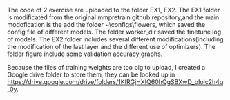 The code of 2 exercise are uploaded to the folder EX1, EX2. 
  The EX1 folder is modificated from the original mmpretrain github repository,and the main modofication is the add the folder ~\configs\flowers, which saved the config file of different models. 
    The folder worker_dir saved the finetune log of models. 
    The EX2 folder includes several different modifications(including the modification of the last layer and the different use of optimizers). 
    The folder figure include some validation accuracy graphs.
   
Because the files of training weights are too big to upload, I created a Google drive folder to store them, they can be looked up in https://drive.google.com/drive/folders/1KIRGjHXIQ60hQgSBXwD_bIolc2h4q_0y.
